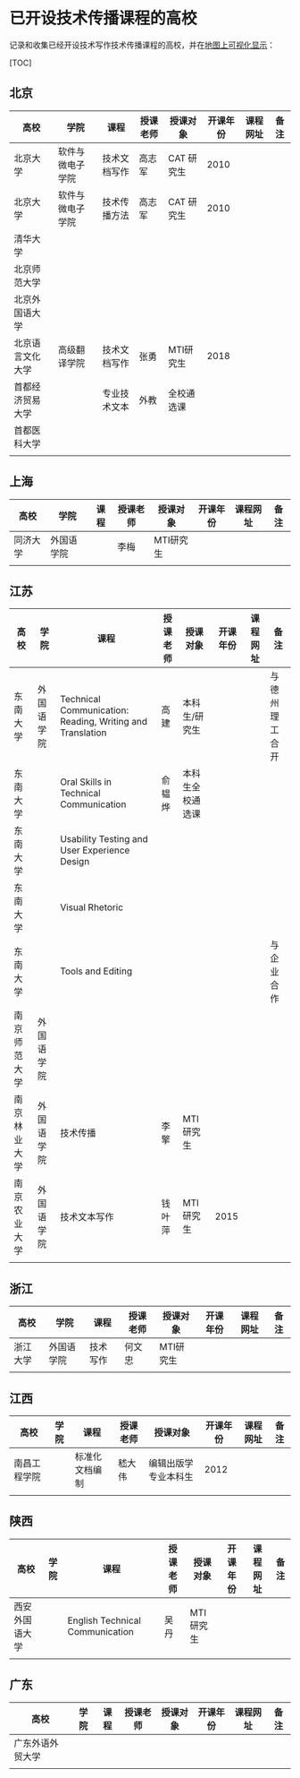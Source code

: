 # 已开设技术传播课程的高校

记录和收集已经开设技术写作技术传播课程的高校，并在[地图上可视化显示](list.tc-edu.org)：



[TOC]



## 北京

| 高校             | 学院             | 课程         | 授课老师 | 授课对象   | 开课年份 |课程网址 | 备注 |
| ---------------- | ---------------- | ------------ | -------- | ---------- | -------- | -------- | ---- |
| 北京大学         | 软件与微电子学院 | 技术文档写作 | 高志军   | CAT 研究生 | 2010 |          |      |
| 北京大学         | 软件与微电子学院 | 技术传播方法 | 高志军   | CAT 研究生 | 2010  |          |      |
| 清华大学         |                  |              |          |           |          |          |      |
| 北京师范大学     |                  |              |          |           |          |          |      |
| 北京外国语大学   |                  |              |          |            |         |          |      |
| 北京语言文化大学 | 高级翻译学院     | 技术文档写作 | 张勇     | MTI研究生  |2018|         |      |
| 首都经济贸易大学 |                  | 专业技术文本 | 外教     | 全校通选课 |          |         |      |
| 首都医科大学     |                  |              |          |            |         |          |      |
|                  |                  |              |          |            |         |          |      |



## 上海

| 高校     | 学院       | 课程 | 授课老师 | 授课对象 | 开课年份 | 课程网址 | 备注 |
| -------- | ---------- | ---- | -------- | --------- | --------  | -------- | ---- |
| 同济大学 | 外国语学院 |      | 李梅     | MTI研究生 |          |          |      |
|          |            |      |          |           |          |          |      |

## 江苏

| 高校         | 学院       | 课程                                                      | 授课老师 | 授课对象     | 开课年份 | 课程网址 | 备注           |
| ------------ | ---------- | --------------------------------------------------------- | ------- | ------------- | --------  | -------- | -------------- |
| 东南大学     | 外国语学院 | Technical Communication: Reading, Writing and Translation | 高建     | 本科生/研究生 |          |          | 与德州理工合开 |
| 东南大学     |            | Oral Skills in Technical Communication                    | 俞韫烨   | 本科生全校通选课|          |          |                |
| 东南大学     |            | Usability Testing and User Experience Design              |          |               |         |           |                |
| 东南大学     |            | Visual Rhetoric                                           |          |               |          |          |                |
| 东南大学     |            | Tools and Editing                                         |          |               |          |          |与企业合作|
| 南京师范大学 | 外国语学院 |                                                           |          |               |          |          |          |                |
| 南京林业大学 | 外国语学院 | 技术传播                                                  | 李擎     | MTI研究生     |          |          |                |
| 南京农业大学 | 外国语学院 | 技术文本写作                                              | 钱叶萍   | MTI研究生     |2015|          |                |
|              |            |                                                           |          |               |          |          |                |



## 浙江

| 高校     | 学院       | 课程     | 授课老师 | 授课对象 | 开课年份 | 课程网址 | 备注 |
| -------- | ---------- | -------- | -------- | --------- | --------  | -------- | ---- |
| 浙江大学 | 外国语学院 | 技术写作 | 何文忠   | MTI研究生 |          |      |          |
|          |            |          |          |           |          |      |          |



## 江西

| 高校         | 学院 | 课程           | 授课老师 | 授课对象            | 开课年份 | 课程网址 | 备注 |
| ------------ | ---- | -------------- | -------- | -------------------- | --------  | -------- | ---- |
| 南昌工程学院 |      | 标准化文档编制 | 嵇大伟   | 编辑出版学专业本科生 | 2012|      |          |
|              |      |                |          |                      |          |      |          |



## 陕西

| 高校           | 学院 | 课程                            | 授课老师 | 授课对象   | 开课年份| 课程网址 | 备注 |
| -------------- | ---- | ------------------------------- | -------- | ---------- | -------- | --------  | ---- |
| 西安外国语大学 |      | English Technical Communication | 吴丹     | MTI 研究生 |          |      |          |
|                |      |                                 |          |            |          |      |          |

## 广东

| 高校             | 学院 | 课程 | 授课老师 | 授课对象 | 开课年份 | 课程网址 | 备注 |
| ---------------- | ---- | ---- | -------- | -------- | --------  | -------- | ---- |
| 广东外语外贸大学 |      |      |          |          |          |      |          |
|                  |      |      |          |          |          |      |          |

